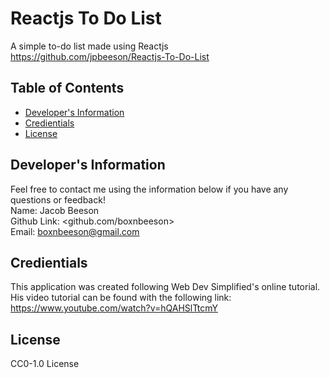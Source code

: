 # Reactjs To Do List
  A simple to-do list made using Reactjs
  <br>
  https://github.com/jpbeeson/Reactjs-To-Do-List
  ## Table of Contents
  * [Developer's Information](#devInfo)
  * [Credientials](#credientials)
  * [License](#license)
  
  ## <a name="devInfo"></a>Developer's Information
  Feel free to contact me using the information below if you have any questions or feedback!
  <br>
  Name: Jacob Beeson
  <br>
  Github Link: <github.com/boxnbeeson>
  <br>
  Email: <boxnbeeson@gmail.com>
  ## <a name="credientials"></a>Credientials
  This application was created following Web Dev Simplified's online tutorial. His video tutorial can be found with the following link: https://www.youtube.com/watch?v=hQAHSlTtcmY
  ## <a name="license"></a>License
  CC0-1.0 License
